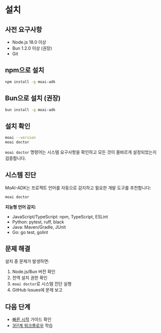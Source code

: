 # 설치

## 사전 요구사항

- Node.js 18.0 이상
- Bun 1.2.0 이상 (권장)
- Git

## npm으로 설치

```bash
npm install -g moai-adk
```

## Bun으로 설치 (권장)

```bash
bun install -g moai-adk
```

## 설치 확인

```bash
moai --version
moai doctor
```

`moai doctor` 명령어는 시스템 요구사항을 확인하고 모든 것이 올바르게 설정되었는지 검증합니다.

## 시스템 진단

MoAI-ADK는 프로젝트 언어를 자동으로 감지하고 필요한 개발 도구를 추천합니다:

```bash
moai doctor
```

**지능형 언어 감지:**
- JavaScript/TypeScript: npm, TypeScript, ESLint
- Python: pytest, ruff, black
- Java: Maven/Gradle, JUnit
- Go: go test, golint

## 문제 해결

설치 중 문제가 발생하면:

1. Node.js/Bun 버전 확인
2. 전역 설치 권한 확인
3. `moai doctor`로 시스템 진단 실행
4. GitHub Issues에 문제 보고

## 다음 단계

- [빠른 시작](/getting-started/quick-start) 가이드 확인
- [3단계 워크플로우](/guide/workflow) 학습